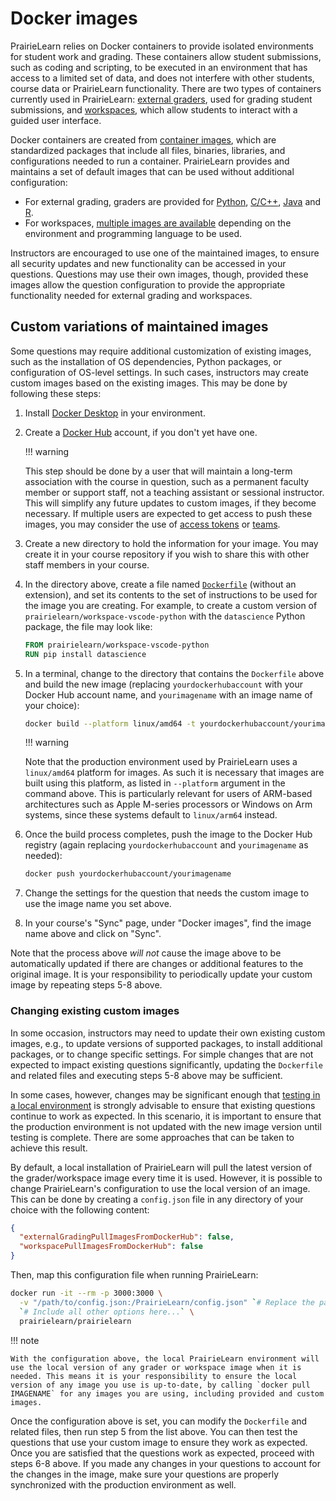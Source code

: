 # Docker images

PrairieLearn relies on Docker containers to provide isolated environments for student work and grading. These containers allow student submissions, such as coding and scripting, to be executed in an environment that has access to a limited set of data, and does not interfere with other students, course data or PrairieLearn functionality. There are two types of containers currently used in PrairieLearn: [external graders](./externalGrading.md), used for grading student submissions, and [workspaces](./workspaces/index.md), which allow students to interact with a guided user interface.

Docker containers are created from [container images](https://docs.docker.com/get-started/docker-concepts/the-basics/what-is-an-image/), which are standardized packages that include all files, binaries, libraries, and configurations needed to run a container. PrairieLearn provides and maintains a set of default images that can be used without additional configuration:

- For external grading, graders are provided for [Python](./python-grader/index.md), [C/C++](./c-grader/index.md), [Java](./java-grader/index.md) and [R](https://github.com/PrairieLearn/PrairieLearn/blob/master/graders/r/README.md).
- For workspaces, [multiple images are available](./workspaces/index.md#maintained-workspace-images) depending on the environment and programming language to be used.

Instructors are encouraged to use one of the maintained images, to ensure all security updates and new functionality can be accessed in your questions. Questions may use their own images, though, provided these images allow the question configuration to provide the appropriate functionality needed for external grading and workspaces.

## Custom variations of maintained images

Some questions may require additional customization of existing images, such as the installation of OS dependencies, Python packages, or configuration of OS-level settings. In such cases, instructors may create custom images based on the existing images. This may be done by following these steps:

1. Install [Docker Desktop](https://docs.docker.com/desktop/) in your environment.
2. Create a [Docker Hub](https://hub.docker.com/) account, if you don't yet have one.

   !!! warning

   This step should be done by a user that will maintain a long-term association with the course in question, such as a permanent faculty member or support staff, not a teaching assistant or sessional instructor. This will simplify any future updates to custom images, if they become necessary. If multiple users are expected to get access to push these images, you may consider the use of [access tokens](https://docs.docker.com/security/access-tokens/) or [teams](https://docs.docker.com/admin/organization/manage-a-team/).

3. Create a new directory to hold the information for your image. You may create it in your course repository if you wish to share this with other staff members in your course.
4. In the directory above, create a file named [`Dockerfile`](https://docs.docker.com/reference/dockerfile/) (without an extension), and set its contents to the set of instructions to be used for the image you are creating. For example, to create a custom version of `prairielearn/workspace-vscode-python` with the `datascience` Python package, the file may look like:

   ```dockerfile
   FROM prairielearn/workspace-vscode-python
   RUN pip install datascience
   ```

5. In a terminal, change to the directory that contains the `Dockerfile` above and build the new image (replacing `yourdockerhubaccount` with your Docker Hub account name, and `yourimagename` with an image name of your choice):

   ```bash
   docker build --platform linux/amd64 -t yourdockerhubaccount/yourimagename .
   ```

   !!! warning

   Note that the production environment used by PrairieLearn uses a `linux/amd64` platform for images. As such it is necessary that images are built using this platform, as listed in `--platform` argument in the command above. This is particularly relevant for users of ARM-based architectures such as Apple M-series processors or Windows on Arm systems, since these systems default to `linux/arm64` instead.

6. Once the build process completes, push the image to the Docker Hub registry (again replacing `yourdockerhubaccount` and `yourimagename` as needed):

   ```bash
   docker push yourdockerhubaccount/yourimagename
   ```

7. Change the settings for the question that needs the custom image to use the image name you set above.
8. In your course's "Sync" page, under "Docker images", find the image name above and click on "Sync".

Note that the process above _will not_ cause the image above to be automatically updated if there are changes or additional features to the original image. It is your responsibility to periodically update your custom image by repeating steps 5-8 above.

### Changing existing custom images

In some occasion, instructors may need to update their own existing custom images, e.g., to update versions of supported packages, to install additional packages, or to change specific settings. For simple changes that are not expected to impact existing questions significantly, updating the `Dockerfile` and related files and executing steps 5-8 above may be sufficient.

In some cases, however, changes may be significant enough that [testing in a local environment](./installing.md#support-for-external-graders-and-workspaces) is strongly advisable to ensure that existing questions continue to work as expected. In this scenario, it is important to ensure that the production environment is not updated with the new image version until testing is complete. There are some approaches that can be taken to achieve this result.

By default, a local installation of PrairieLearn will pull the latest version of the grader/workspace image every time it is used. However, it is possible to change PrairieLearn's configuration to use the local version of an image. This can be done by creating a `config.json` file in any directory of your choice with the following content:

```json
{
  "externalGradingPullImagesFromDockerHub": false,
  "workspacePullImagesFromDockerHub": false
}
```

Then, map this configuration file when running PrairieLearn:

```sh
docker run -it --rm -p 3000:3000 \
  -v "/path/to/config.json:/PrairieLearn/config.json" `# Replace the path with your config.json directory` \
  `# Include all other options here...` \
  prairielearn/prairielearn
```

!!! note

    With the configuration above, the local PrairieLearn environment will use the local version of any grader or workspace image when it is needed. This means it is your responsibility to ensure the local version of any image you use is up-to-date, by calling `docker pull IMAGENAME` for any images you are using, including provided and custom images.

Once the configuration above is set, you can modify the `Dockerfile` and related files, then run step 5 from the list above. You can then test the questions that use your custom image to ensure they work as expected. Once you are satisfied that the questions work as expected, proceed with steps 6-8 above. If you made any changes in your questions to account for the changes in the image, make sure your questions are properly synchronized with the production environment as well.
